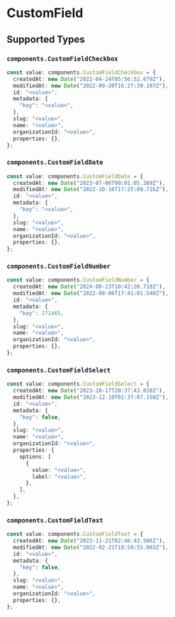 # CustomField


## Supported Types

### `components.CustomFieldCheckbox`

```typescript
const value: components.CustomFieldCheckbox = {
  createdAt: new Date("2022-04-24T05:56:52.679Z"),
  modifiedAt: new Date("2022-09-20T16:27:39.107Z"),
  id: "<value>",
  metadata: {
    "key": "<value>",
  },
  slug: "<value>",
  name: "<value>",
  organizationId: "<value>",
  properties: {},
};
```

### `components.CustomFieldDate`

```typescript
const value: components.CustomFieldDate = {
  createdAt: new Date("2023-07-06T00:01:05.389Z"),
  modifiedAt: new Date("2022-10-16T17:25:09.716Z"),
  id: "<value>",
  metadata: {
    "key": "<value>",
  },
  slug: "<value>",
  name: "<value>",
  organizationId: "<value>",
  properties: {},
};
```

### `components.CustomFieldNumber`

```typescript
const value: components.CustomFieldNumber = {
  createdAt: new Date("2024-08-23T10:42:20.718Z"),
  modifiedAt: new Date("2022-08-06T17:41:01.540Z"),
  id: "<value>",
  metadata: {
    "key": 271465,
  },
  slug: "<value>",
  name: "<value>",
  organizationId: "<value>",
  properties: {},
};
```

### `components.CustomFieldSelect`

```typescript
const value: components.CustomFieldSelect = {
  createdAt: new Date("2023-10-17T20:37:43.818Z"),
  modifiedAt: new Date("2023-12-19T02:37:07.150Z"),
  id: "<value>",
  metadata: {
    "key": false,
  },
  slug: "<value>",
  name: "<value>",
  organizationId: "<value>",
  properties: {
    options: [
      {
        value: "<value>",
        label: "<value>",
      },
    ],
  },
};
```

### `components.CustomFieldText`

```typescript
const value: components.CustomFieldText = {
  createdAt: new Date("2022-11-21T02:46:43.586Z"),
  modifiedAt: new Date("2022-02-21T18:59:55.083Z"),
  id: "<value>",
  metadata: {
    "key": false,
  },
  slug: "<value>",
  name: "<value>",
  organizationId: "<value>",
  properties: {},
};
```

